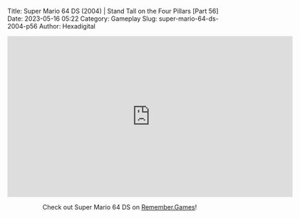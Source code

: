 Title: Super Mario 64 DS (2004) | Stand Tall on the Four Pillars [Part 56]
Date: 2023-05-16 05:22
Category: Gameplay
Slug: super-mario-64-ds-2004-p56
Author: Hexadigital

<center><iframe src="https://www.youtube.com/embed/asTV9bhB5MU?feature=oembed" allow="accelerometer; autoplay; encrypted-media; gyroscope; picture-in-picture" width="640" height="360" frameborder="0"></iframe>

Check out Super Mario 64 DS on [Remember.Games](https://remember.games/game/2250/super-mario-64-ds/)!</center>